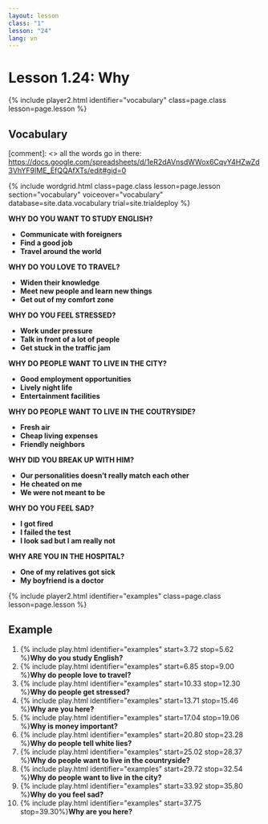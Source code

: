```yaml
---
layout: lesson
class: "1"
lesson: "24"
lang: vn
---
```



# Lesson 1.24: Why


{% include player2.html identifier="vocabulary" class=page.class lesson=page.lesson %}
## Vocabulary 

[comment]: <>  all the words go in there: https://docs.google.com/spreadsheets/d/1eR2dAVnsdWWox6CqvY4HZwZd3VhYF9IME_EfQQAfXTs/edit#gid=0

{% include wordgrid.html 
		class=page.class 
		lesson=page.lesson 
		section="vocabulary"
		voiceover="vocabulary"
		database=site.data.vocabulary 
		trial=site.trialdeploy %}
		
**WHY DO YOU WANT TO STUDY ENGLISH?**

-  **Communicate with foreigners**
-  **Find a good job** 
-  **Travel around the world**   

**WHY DO YOU LOVE TO TRAVEL?**

-  **Widen their knowledge** 
-  **Meet new people and learn new things**
-  **Get out of my comfort zone**
   
**WHY DO YOU FEEL STRESSED?**

-  **Work under pressure** 
-  **Talk in front of a lot of people** 
-  **Get stuck in the traffic jam**    

**WHY DO PEOPLE WANT TO LIVE IN THE CITY?**

- **Good employment opportunities** 
- **Lively night life** 
- **Entertainment facilities** 

**WHY DO PEOPLE WANT TO LIVE IN THE COUTRYSIDE?**

- **Fresh air**
- **Cheap living expenses**
- **Friendly neighbors** 

**WHY DID YOU BREAK UP WITH HIM?**

-  **Our personalities doesn’t really match each other** 
-  **He cheated on me** 
-  **We were not meant to be**    

**WHY DO YOU FEEL SAD?**
-  **I got fired**
-  **I failed the test** 
-  **I look sad but I am really not**    

**WHY ARE YOU IN THE HOSPITAL?**

-  **One of my relatives got sick** 
-  **My boyfriend is a doctor** 




{% include player2.html identifier="examples" class=page.class lesson=page.lesson %}

## Example
1. {% include play.html identifier="examples" start=3.72 stop=5.62 %}**Why do you study English?**
2. {% include play.html identifier="examples" start=6.85 stop=9.00 %}**Why do people love to travel?**
3.  {% include play.html identifier="examples" start=10.33 stop=12.30 %}**Why do people get stressed?**
4.  {% include play.html identifier="examples" start=13.71 stop=15.46 %}**Why are you here?**
5. {% include play.html identifier="examples" start=17.04 stop=19.06 %}**Why is money important?**
6.  {% include play.html identifier="examples" start=20.80 stop=23.28 %}**Why do people tell white lies?**
7.  {% include play.html identifier="examples" start=25.02 stop=28.37 %}**Why do people want to live in the countryside?**
8.  {% include play.html identifier="examples" start=29.72 stop=32.54 %}**Why do people want to live in the city?**
9. {% include play.html identifier="examples" start=33.92 stop=35.80 %}**Why do you feel sad?**
10. {% include play.html identifier="examples" start=37.75 stop=39.30%}**Why are you here?**